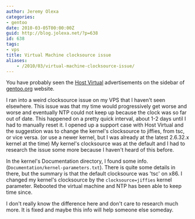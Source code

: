 ```yaml
---
author: Jeremy Olexa
categories:
- gentoo
date: 2010-03-05T00:00:00Z
guid: http://blog.jolexa.net/?p=638
id: 638
tags:
- vps
title: Virtual Machine clocksource issue
aliases:
    - /2010/03/virtual-machine-clocksource-issue/
---
```


You have probably seen the [Host Virtual][1] advertisements on the sidebar of [gentoo.org][2] website.

I ran into a weird clocksource issue on my VPS that I haven't seen elsewhere. This issue was that my time would progressively get worse and worse and eventually NTP could not keep up because the clock was so far out of date. This happened on a pretty quick interval, about 1-2 days until I had to manually reset it. I opened up a support case with Host Virtual and the suggestion was to change the kernel's clocksource to jiffies, from tsc, or vice versa. (or use a newer kernel, but I was already at the latest 2.6.32.x kernel at the time) My kernel's clocksource was at the default and I had to research the issue some more because I haven't heard of this before.

In the kernel's Documentation directory, I found some info. (`Documentation/kernel-parameters.txt`). There is quite some details in there, but the summary is that the default clocksource was 'tsc' on x86. I changed my kernel's clocksource by the `clocksource=jiffies` kernel parameter. Rebooted the virtual machine and NTP has been able to keep time since.

I don't really know the difference here and don't care to research much more. It is fixed and maybe this info will help someone else someday.

 [1]: http://vr.org/
 [2]: http://www.gentoo.org/